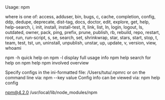 
Usage: npm <command>

where <command> is one of:
    access, adduser, bin, bugs, c, cache, completion, config,
    ddp, dedupe, deprecate, dist-tag, docs, doctor, edit,
    explore, get, help, help-search, i, init, install,
    install-test, it, link, list, ln, login, logout, ls,
    outdated, owner, pack, ping, prefix, prune, publish, rb,
    rebuild, repo, restart, root, run, run-script, s, se,
    search, set, shrinkwrap, star, stars, start, stop, t, team,
    test, tst, un, uninstall, unpublish, unstar, up, update, v,
    version, view, whoami

npm <cmd> -h     quick help on <cmd>
npm -l           display full usage info
npm help <term>  search for help on <term>
npm help npm     involved overview

Specify configs in the ini-formatted file:
    /Users/tutu/.npmrc
or on the command line via: npm <command> --key value
Config info can be viewed via: npm help config

npm@4.2.0 /usr/local/lib/node_modules/npm
